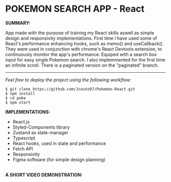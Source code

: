 # POKEMON SEARCH APP - React

**SUMMARY:**

App made with the purpose of training my React skills aswell as simple design and responsivity implementations. First time I have used some of React's performance enhancing hooks, such as memo() and useCallback(). They were used in conjunction with chrome's React Devtools extension, to continuously monitor the app's performance. Equiped with a search box input for easy single Pokemon search. I also implemmented for the first time an infinite scroll. There is a paginated version on the "paginated" branch.
***
*Feel free to deploy the project using the following workflow:*

```
$ git clone https://github.com/Jcouto97/Pokemon-React.git
$ npm install
$ cd poke
$ npm start
```

**IMPLEMENTATIONS:**

- React.js 
- Styled-Components library
- Zustand as state-manager
- Typescript
- React hooks, used in state and performance
- Fetch API
- Responsivity
- Figma software (for simple design planning)
  <br/><br/>

**A SHORT VIDEO DEMONSTRATION:**
